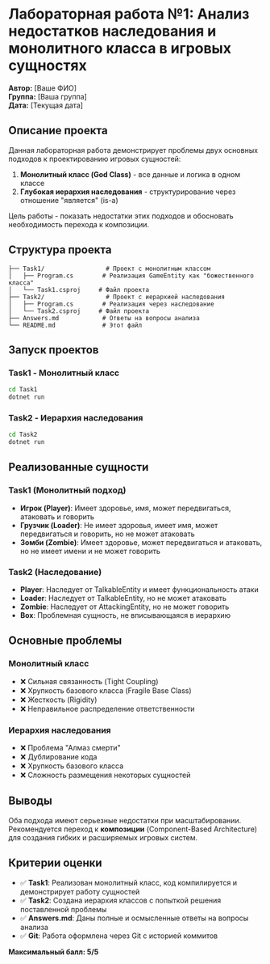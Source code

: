 # Лабораторная работа №1: Анализ недостатков наследования и монолитного класса в игровых сущностях

**Автор:** [Ваше ФИО]  
**Группа:** [Ваша группа]  
**Дата:** [Текущая дата]

## Описание проекта

Данная лабораторная работа демонстрирует проблемы двух основных подходов к проектированию игровых сущностей:

1. **Монолитный класс (God Class)** - все данные и логика в одном классе
2. **Глубокая иерархия наследования** - структурирование через отношение "является" (is-a)

Цель работы - показать недостатки этих подходов и обосновать необходимость перехода к композиции.

## Структура проекта

```
├── Task1/                 # Проект с монолитным классом
│   ├── Program.cs        # Реализация GameEntity как "божественного класса"
│   └── Task1.csproj     # Файл проекта
├── Task2/                 # Проект с иерархией наследования
│   ├── Program.cs        # Реализация через наследование
│   └── Task2.csproj     # Файл проекта
├── Answers.md            # Ответы на вопросы анализа
└── README.md             # Этот файл
```

## Запуск проектов

### Task1 - Монолитный класс
```bash
cd Task1
dotnet run
```

### Task2 - Иерархия наследования
```bash
cd Task2
dotnet run
```

## Реализованные сущности

### Task1 (Монолитный подход)
- **Игрок (Player)**: Имеет здоровье, имя, может передвигаться, атаковать и говорить
- **Грузчик (Loader)**: Не имеет здоровья, имеет имя, может передвигаться и говорить, но не может атаковать
- **Зомби (Zombie)**: Имеет здоровье, может передвигаться и атаковать, но не имеет имени и не может говорить

### Task2 (Наследование)
- **Player**: Наследует от TalkableEntity и имеет функциональность атаки
- **Loader**: Наследует от TalkableEntity, но не может атаковать
- **Zombie**: Наследует от AttackingEntity, но не может говорить
- **Box**: Проблемная сущность, не вписывающаяся в иерархию

## Основные проблемы

### Монолитный класс
- ❌ Сильная связанность (Tight Coupling)
- ❌ Хрупкость базового класса (Fragile Base Class)
- ❌ Жесткость (Rigidity)
- ❌ Неправильное распределение ответственности

### Иерархия наследования
- ❌ Проблема "Алмаз смерти"
- ❌ Дублирование кода
- ❌ Хрупкость базового класса
- ❌ Сложность размещения некоторых сущностей

## Выводы

Оба подхода имеют серьезные недостатки при масштабировании. Рекомендуется переход к **композиции** (Component-Based Architecture) для создания гибких и расширяемых игровых систем.

## Критерии оценки

- ✅ **Task1**: Реализован монолитный класс, код компилируется и демонстрирует работу сущностей
- ✅ **Task2**: Создана иерархия классов с попыткой решения поставленной проблемы
- ✅ **Answers.md**: Даны полные и осмысленные ответы на вопросы анализа
- ✅ **Git**: Работа оформлена через Git с историей коммитов

**Максимальный балл: 5/5**
